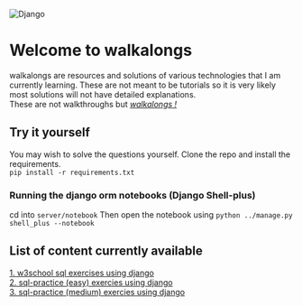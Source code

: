 ![Django](https://img.shields.io/badge/django-%23092E20.svg?style=for-the-badge&logo=django&logoColor=white)

# Welcome to walkalongs
walkalongs are resources and solutions of various technologies
that I am currently learning. These are not meant to be tutorials so it is very likely 
most solutions will not have detailed explanations.  
These are not walkthroughs but [*walkalongs !*](https://julkaar9.github.io/walkalongs/)

## Try it yourself
You may wish to solve the questions yourself. Clone the repo and install the requirements.  
`pip install -r requirements.txt`  
### Running the django orm notebooks (Django Shell-plus)
cd into `server/notebook` Then open the notebook using `python ../manage.py shell_plus --notebook`
## List of content currently available
[1. w3school sql exercises using django](https://julkaar9.github.io/walkalongs/orms/django/w3school/)  
[2. sql-practice (easy) exercies using django](https://julkaar9.github.io/walkalongs/orms/django/sql-practice-easy/)  
[3. sql-practice (medium) exercies using django](https://julkaar9.github.io/walkalongs/orms/django/sql-practice-easy/)  